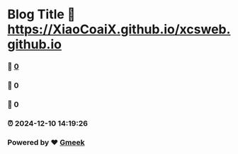 # Blog Title :link: https://XiaoCoaiX.github.io/xcsweb.github.io 
### :page_facing_up: [0](https://XiaoCoaiX.github.io/xcsweb.github.io/tag.html) 
### :speech_balloon: 0 
### :hibiscus: 0 
### :alarm_clock: 2024-12-10 14:19:26 
### Powered by :heart: [Gmeek](https://github.com/Meekdai/Gmeek)
